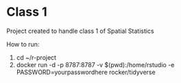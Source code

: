 # Class 1
Project created to handle class 1 of Spatial Statistics

How to run:

1. cd ~/r-project
2. docker run -d -p 8787:8787 -v $(pwd):/home/rstudio -e PASSWORD=yourpasswordhere rocker/tidyverse

